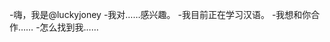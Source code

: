 -嗨，我是@luckyjoney
-我对……感兴趣。
-我目前正在学习汉语。
-我想和你合作……
-怎么找到我……

<!---
luckyjoney是一个特殊的存储库，libroyotoreadme.Md（luckyjoney）
您可以单击预览链接查看更改。
--->
